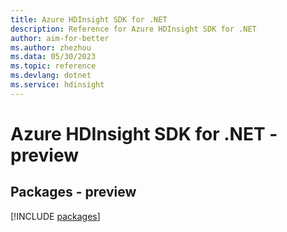 ```yaml
---
title: Azure HDInsight SDK for .NET
description: Reference for Azure HDInsight SDK for .NET
author: aim-for-better
ms.author: zhezhou
ms.data: 05/30/2023
ms.topic: reference
ms.devlang: dotnet
ms.service: hdinsight
---
```

# Azure HDInsight SDK for .NET - preview
## Packages - preview
[!INCLUDE [packages](hdinsight-index.md)]